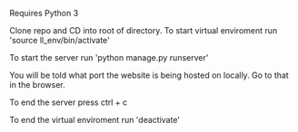 Requires Python 3

Clone repo and CD into root of directory. To start virtual enviroment run
	'source ll_env/bin/activate'

To start the server run
	'python manage.py runserver'

You will be told what port the website is being hosted on locally. Go to that in the browser.

To end the server press ctrl + c

To end the virtual enviroment run
	'deactivate'